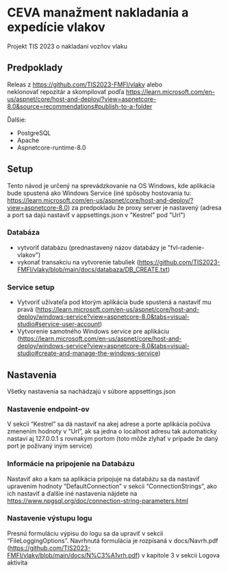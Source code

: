 # CEVA manažment nakladania a expedície vlakov 
Projekt TIS 2023 o nakladaní vozňov vlaku 

## Predpoklady 
Releas z https://github.com/TIS2023-FMFI/vlaky alebo  
neklonovať repozitár a skompilovať podľa https://learn.microsoft.com/en-us/aspnet/core/host-and-deploy/?view=aspnetcore-8.0&source=recommendations#publish-to-a-folder 

Ďalšie: 
- PostgreSQL 
- Apache 
- Aspnetcore-runtime-8.0 

## Setup 
Tento návod je určený na sprevádzkovanie na OS Windows, kde aplikácia bude spustená ako Windows Service (iné spôsoby hostovania tu: https://learn.microsoft.com/en-us/aspnet/core/host-and-deploy/?view=aspnetcore-8.0) za predpokladu že proxy server je nastavený (adresa a port sa dajú nastaviť v appsettings.json v "Kestrel" pod "Url") 

### Databáza 
- vytvoriť databázu (prednastavený názov databázy je "fvl-radenie-vlakov") 
- vykonať transakciu na vytvorenie tabuliek (https://github.com/TIS2023-FMFI/vlaky/blob/main/docs/databaza/DB_CREATE.txt) 

### Service setup 
- Vytvoriť užívateľa pod ktorým aplikácia bude spustená a nastaviť mu pravá (https://learn.microsoft.com/en-us/aspnet/core/host-and-deploy/windows-service?view=aspnetcore-8.0&tabs=visual-studio#service-user-account) 
- Vytvorenie samotného Windows service pre aplikáciu (https://learn.microsoft.com/en-us/aspnet/core/host-and-deploy/windows-service?view=aspnetcore-8.0&tabs=visual-studio#create-and-manage-the-windows-service) 

## Nastavenia 
Všetky nastavenia sa nachádzajú v súbore appsettings.json 

### Nastavenie endpoint-ov 
V sekcii “Kestrel” sa dá nastaviť na akej adrese a porte aplikácia počúva zmenením hodnoty v “Url”, ak sa jedna o localhost adresu tak automaticky nastaví aj 127.0.0.1 s rovnakým portom (toto môže zlyhať v prípade že daný port je požívaný iným service) 

### Informácie na pripojenie na Databázu 
Nastaviť ako a kam sa aplikácia pripojuje na databázu sa da nastaviť upravením hodnoty “DefaultConnection” v sekcii “ConnectionStrings”, ako ich nastaviť a ďalšie iné nastavenia nájdete na https://www.npgsql.org/doc/connection-string-parameters.html 

### Nastavenie výstupu logu 
Presnú formuláciu výpisu do logu sa da upraviť v sekcii “FileLoggingOptions”. Navrhnutá formulácia je rozpísaná v docs/Navrh.pdf (https://github.com/TIS2023-FMFI/vlaky/blob/main/docs/N%C3%A1vrh.pdf) v kapitole 3 v sekcii Logova aktivita 

 